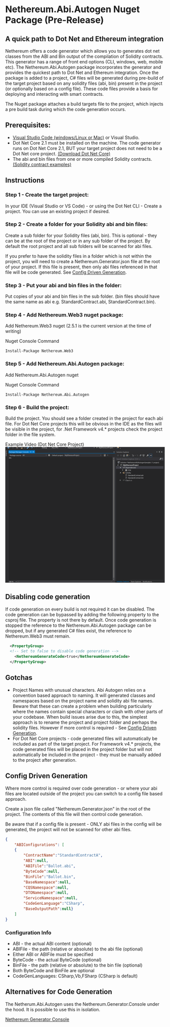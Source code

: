 # Nethereum.Abi.Autogen Nuget Package  (Pre-Release)
## A quick path to Dot Net and Ethereum integration
Nethereum offers a code generator which allows you to generates dot net classes from the ABI and Bin output of the compilation of Solidity contracts.  This generator has a range of front end options (CLI, windows, web, mobile etc).  The Nethereum.Abi.Autogen package incorporates the generator and provides the quickest path to Dot Net and Ethereum integration.  Once the package is added to a project, C# files will be generated during pre-build of the target project based on any solidity files (abi, bin) present in the project (or optionally based on a config file). These code files provide a basis for deploying and interacting with smart contracts.

The Nuget package attaches a build targets file to the project, which injects a pre build task during which the code generation occurs. 

## Prerequisites: 

* [Visual Studio Code (windows/Linux or Mac)](https://code.visualstudio.com/) or Visual Studio.
* Dot Net Core 2.1 must be installed on the machine. The code generator runs on Dot Net Core 2.1, BUT your target project does not need to be a Dot Net core project.  [(Download Dot Net Core)](https://www.microsoft.com/net/download/windows)
* The abi and bin files from one or more compiled Solidity contracts. [(Solidity contract examples)](http://solidity.readthedocs.io/en/develop/solidity-by-example.html)

## Instructions

### Step 1 - Create the target project:

In your IDE (Visual Studio or VS Code) - or using the Dot Net CLI - Create a project.  You can use an existing project if desired.

### Step 2 - Create a folder for your Solidity abi and bin files:

Create a sub folder for your Solidity files (abi, bin).  This is optional - they can be at the root of the project or in any sub folder of the project.  By default the root project and all sub folders will be scanned for abi files.

If you prefer to have the solidity files in a folder which is not within the project, you will need to create a Nethereum.Generator.json file at the root of your project.  If this file is present, then only abi files referenced in that file will be code generated.  See [Config Driven Generation](#config-driven-generation).

### Step 3 - Put your abi and bin files in the folder:

Put copies of your abi and bin files in the sub folder.  (bin files should have the same name as abi e.g. StandardContract.abi, StandardContract.bin).

### Step 4 - Add Nethereum.Web3 nuget package:

Add Nethereum.Web3 nuget (2.5.1 is the current version at the time of writing)

Nuget Console Command
```
Install-Package Nethereum.Web3
```

### Step 5 - Add Nethereum.Abi.Autogen package:

Add Nethereum.Abi.Autogen nuget

Nuget Console Command
```
Install-Package Nethereum.Abi.Autogen
```

### Step 6 - Build the project:

Build the project.  You should see a folder created in the project for each abi file.  For Dot Net Core projects this will be obvious in the IDE as the files will be visible in the project, for .Net Framework v4.* projects check the project folder in the file system.

Example Video (Dot Net Core Project)
![Abi.Autogen Example Video](screenshots/how-to-use-abi-autogen.gif)

## Disabling code generation

If code generation on every build is not required it can be disabled.
The code generation can be bypassed by adding the following property to the csproj file.  The property is not there by default.  Once code generation is stopped the reference to the Nethereum.Abi.Autogen package can be dropped, but if any generated C# files exist, the reference to Nethereum.Web3 must remain.

``` xml
  <PropertyGroup>
  <!-- Set to false to disable code generation -->
    <NethereumGenerateCode>true</NethereumGenerateCode>
  </PropertyGroup>
```
## Gotchas

* Project Names with unusual characters.  Abi Autogen relies on a convention based approach to naming.  It will generated classes and namespaces based on the project name and solidity abi file names.  Beware that these can create a problem when building particularly where the names contain special characters or clash with other parts of your codebase.  When build issues arise due to this, the simplest approach is to rename the project and project folder and perhaps the solidity files.  However if more control is required - See [Config Driven Generation](#config-driven-generation).
* For Dot Net Core projects - code generated files will automatically be included as part of the target project.  For Framework v4.* projects, the code generated files will be placed in the project folder but will not automatically be included in the project - they must be manually added to the project after generation.

## Config Driven Generation

Where more control is required over code generation - or where your abi files are located outside of the project you can switch to a config file based approach.

Create a json file called "Nethereum.Generator.json" in the root of the project.  The contents of this file will then control code generation.

Be aware that if a config file is present - ONLY abi files in the config will be generated, the project will not be scanned for other abi files.

``` json
{
	"ABIConfigurations": [
	{
		"ContractName":"StandardContractA",
		"ABI":null,
		"ABIFile":"Ballot.abi",
		"ByteCode":null,
		"BinFile":"Ballot.bin",
		"BaseNamespace":null,
		"CQSNamespace":null,
		"DTONamespace":null,
		"ServiceNamespace":null,
		"CodeGenLanguage":"CSharp",
		"BaseOutputPath":null}
	]
}
```
### Configuration Info
* ABI - the actual ABI content (optional)
* ABIFile - the path (relative or absolute) to the abi file (optional)
* Either ABI or ABIFile must be specified
* ByteCode - the actual ByteCode (optional)
* BinFile - the path (relative or absolute) to the bin file (optional)
* Both ByteCode and BinFile are optional
* CodeGenLanguages: CSharp,Vb,FSharp (CSharp is default)

## Alternatives for Code Generation

The Netherum.Abi.Autogen uses the Nethereum.Generator.Console under the hood.  It is possible to use this in isolation.  

[Nethereum Generator Console](https://github.com/Nethereum/Nethereum.Docs/edit/master/docs/nethereum-code-generation.md)
